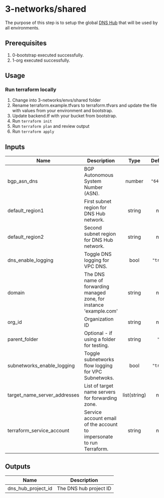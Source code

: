 # 3-networks/shared

The purpose of this step is to setup the global [DNS Hub](https://cloud.google.com/blog/products/networking/cloud-forwarding-peering-and-zones) that will be used by all environments.

## Prerequisites

1. 0-bootstrap executed successfully.
1. 1-org executed successfully.

## Usage

### Run terraform locally
1. Change into 3-networks/envs/shared folder
1. Rename terraform.example.tfvars to terraform.tfvars and update the file with values from your environment and bootstrap.
1. Update backend.tf with your bucket from bootstrap.
1. Run `terraform init`
1. Run `terraform plan` and review output
1. Run `terraform apply`

<!-- BEGINNING OF PRE-COMMIT-TERRAFORM DOCS HOOK -->
## Inputs

| Name | Description | Type | Default | Required |
|------|-------------|:----:|:-----:|:-----:|
| bgp\_asn\_dns | BGP Autonomous System Number (ASN). | number | `"64667"` | no |
| default\_region1 | First subnet region for DNS Hub network. | string | n/a | yes |
| default\_region2 | Second subnet region for DNS Hub network. | string | n/a | yes |
| dns\_enable\_logging | Toggle DNS logging for VPC DNS. | bool | `"true"` | no |
| domain | The DNS name of forwarding managed zone, for instance 'example.com' | string | n/a | yes |
| org\_id | Organization ID | string | n/a | yes |
| parent\_folder | Optional - if using a folder for testing. | string | `""` | no |
| subnetworks\_enable\_logging | Toggle subnetworks flow logging for VPC Subnetwoks. | bool | `"true"` | no |
| target\_name\_server\_addresses | List of target name servers for forwarding zone. | list(string) | n/a | yes |
| terraform\_service\_account | Service account email of the account to impersonate to run Terraform. | string | n/a | yes |

## Outputs

| Name | Description |
|------|-------------|
| dns\_hub\_project\_id | The DNS hub project ID |

<!-- END OF PRE-COMMIT-TERRAFORM DOCS HOOK -->
